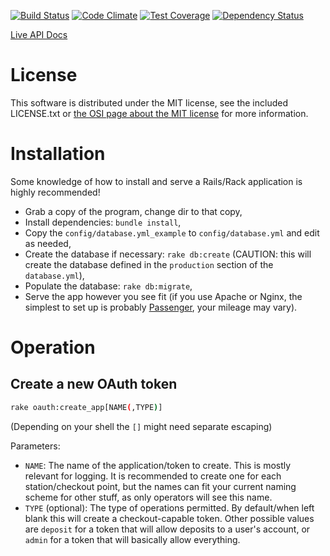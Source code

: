 [![Build Status](https://img.shields.io/travis/kif-ev/oskiosk-server.svg?style=flat)](https://travis-ci.org/kif-ev/oskiosk-server)
[![Code Climate](https://img.shields.io/codeclimate/github/kif-ev/oskiosk-server.svg?style=flat)](https://codeclimate.com/github/kif-ev/oskiosk-server)
[![Test Coverage](https://img.shields.io/codeclimate/coverage/github/kif-ev/oskiosk-server.svg?style=flat)](https://codeclimate.com/github/kif-ev/oskiosk-server)
[![Dependency Status](https://img.shields.io/gemnasium/kif-ev/oskiosk-server.svg?style=flat)](https://gemnasium.com/kif-ev/oskiosk-server)

[Live API Docs](http://kif-ev.github.io/oskiosk-server/)

# License

This software is distributed under the MIT license, see the included
LICENSE.txt or [the OSI page about the MIT
license](http://opensource.org/licenses/MIT) for more information.

# Installation

Some knowledge of how to install and serve a Rails/Rack application is highly
recommended!

* Grab a copy of the program, change dir to that copy,
* Install dependencies: `bundle install`,
* Copy the `config/database.yml_example` to `config/database.yml` and edit as
  needed,
* Create the database if necessary: `rake db:create` (CAUTION: this will
  create the database defined in the `production` section of the
  `database.yml`),
* Populate the database: `rake db:migrate`,
* Serve the app however you see fit (if you use Apache or Nginx, the simplest
  to set up is probably [Passenger](https://www.phusionpassenger.com), your
  mileage may vary).

# Operation

## Create a new OAuth token

```sh
rake oauth:create_app[NAME(,TYPE)]
```

(Depending on your shell the `[]` might need separate escaping)

Parameters:
* `NAME`: The name of the application/token to create. This is mostly relevant
  for logging. It is recommended to create one for each station/checkout
  point, but the names can fit your current naming scheme for other stuff, as
  only operators will see this name.
* `TYPE` (optional): The type of operations permitted. By default/when left
  blank this will create a checkout-capable token. Other possible values are
  `deposit` for a token that will allow deposits to a user's account, or
  `admin` for a token that will basically allow everything.
